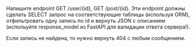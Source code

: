 Напишите endpoint GET /user/{id}, GET /post/{id}. Эти endpoint должны сделать SELECT запрос на соответствующие таблицы (используя ORM), отфильтровать одну запись по id и вернуть JSON с описанием (испольуйте response_model из FastAPI для валидации ответа сервера!).

Если запись не найдена, то нужно вернуть 404 с любым сообщением.
